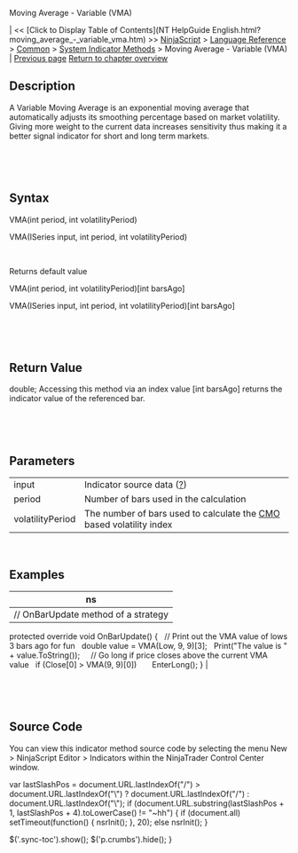 ﻿










 


Moving Average - Variable (VMA)







| &lt;&lt; [Click to Display Table of Contents](NT HelpGuide English.html?moving_average_-_variable_vma.htm) &gt;&gt;
 [NinjaScript](ninjascript.htm) &gt; [Language Reference](language_reference_wip.htm) &gt; [Common](common.htm) &gt; [System Indicator Methods](indicators.htm) &gt;
Moving Average - Variable (VMA) | [Previous page](moving_average_-_triple_expon2.htm)
[Return to chapter overview](indicators.htm)










Description
-----------


A Variable Moving Average is an exponential moving average that automatically adjusts its smoothing percentage based on market volatility. Giving more weight to the current data increases sensitivity thus making it a better signal indicator for short and long term markets.


 


 


Syntax
------


VMA(int period, int volatilityPeriod)  

VMA(ISeries<double> input, int period, int volatilityPeriod)


 


Returns default value  

VMA(int period, int volatilityPeriod)[int barsAgo]  

VMA(ISeries<double> input, int period, int volatilityPeriod)[int barsAgo]


 


 


Return Value
------------


double; Accessing this method via an index value [int barsAgo] returns the indicator value of the referenced bar.


 


 


Parameters
----------




|  |  |
| --- | --- |
| input | Indicator source data ([?](valid_input_data_for_indicator.htm)) |
| period | Number of bars used in the calculation |
| volatilityPeriod | The number of bars used to calculate the [CMO](chande_momentum_oscillator_cmo.htm) based volatility index |



 



Examples
--------




| ns |
| --- |
| // OnBarUpdate method of a strategy
protected override void OnBarUpdate()
{
   // Print out the VMA value of lows 3 bars ago for fun
   double value = VMA(Low, 9, 9)[3];
   Print("The value is " + value.ToString());
 
   // Go long if price closes above the current VMA value
   if (Close[0] &gt; VMA(9, 9)[0])
       EnterLong();
} |



 


 


Source Code
-----------


You can view this indicator method source code by selecting the menu New &gt; NinjaScript Editor &gt; Indicators within the NinjaTrader Control Center window.





 
 var lastSlashPos = document.URL.lastIndexOf("/") &gt; document.URL.lastIndexOf("\\") ? document.URL.lastIndexOf("/") : document.URL.lastIndexOf("\\");
 if (document.URL.substring(lastSlashPos + 1, lastSlashPos + 4).toLowerCase() != "~hh") {
 if (document.all) setTimeout(function() {
 nsrInit();
 }, 20);
 else nsrInit();
 }
 
 
 $('.sync-toc').show();
 $('p.crumbs').hide();
 }
 
 
 



</double></double>